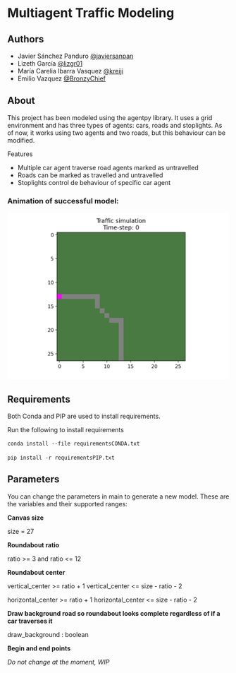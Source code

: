 # Multiagent Traffic Modeling

## Authors
- Javier Sánchez Panduro [@javiersanpan](https://github.com/javiersanpan)
- Lizeth García [@lizgr01](https://github.com/lizgr01)
- María Carelia Ibarra Vasquez [@kreiji](https://github.com/kreiji)
- Emilio Vazquez [@BronzyChief](https://github.com/BronzyChief)

## About

This project has been modeled using the agentpy library. It uses a grid environment and has three types of agents: cars, roads and stoplights. As of now, it works using two agents and two roads, but this behaviour can be modified.

Features
* Multiple car agent traverse road agents marked as untravelled
* Roads can be marked as travelled and untravelled
* Stoplights control de behaviour of specific car agent

### Animation of successful model:

![animation-output](./output/modelanimation.gif)

## Requirements

Both Conda and PIP are used to install requirements. 

Run the following to install requirements
```
conda install --file requirementsCONDA.txt

pip install -r requirementsPIP.txt
```

## Parameters

You can change the parameters in main to generate a new model. These are the variables and their supported ranges:

**Canvas size**

size = 27

**Roundabout ratio**

ratio >= 3 and ratio <= 12

**Roundabout center**

vertical_center >= ratio + 1
vertical_center <= size - ratio - 2

horizontal_center >= ratio + 1
horizontal_center <= size - ratio - 2

**Draw background road so roundabout looks complete regardless of if a car traverses it** 

draw_background : boolean

**Begin and end points**

*Do not change at the moment, WIP*